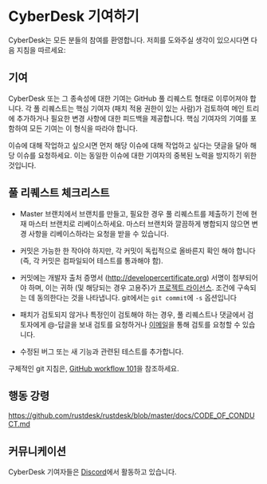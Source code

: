 #  CyberDesk 기여하기

CyberDesk는 모든 분들의 참여를 환영합니다. 저희를 도와주실 생각이 있으시다면 
 다음 지침을 따르세요:

## 기여

CyberDesk 또는 그 종속성에 대한 기여는 GitHub 풀 리퀘스트 형태로 
이루어져야 합니다. 각 풀 리퀘스트는 핵심 기여자 (패치 적용 권한이 
있는 사람)가 검토하여 메인 트리에 추가하거나 필요한 변경 사항에
대한 피드백을 제공합니다. 핵심 기여자의 기여를 포함하여 모든 기여는
이 형식을 따라야 합니다.

이슈에 대해 작업하고 싶으시면 먼저 해당 이슈에 대해 작업하고 싶다는 
댓글을 달아 해당 이슈를 요청하세요. 이는 동일한 이슈에 대한 기여자의 
중복된 노력을 방지하기 위한 것입니다.

## 풀 리퀘스트 체크리스트

- Master 브랜치에서 브랜치를 만들고, 필요한 경우 풀 리퀘스트를 제출하기
  전에 현재 마스터 브랜치로 리베이스하세요. 마스터 브랜치와 깔끔하게 
  병합되지 않으면 변경 사항을 리베이스하라는 요청을 받을 수 있습니다.

- 커밋은 가능한 한 작아야 하지만, 각 커밋이 독립적으로 올바른지 확인
  해야 합니다 (즉, 각 커밋은 컴파일되어 테스트를 통과해야 함).

- 커밋에는 개발자 출처 증명서 (http://developercertificate.org)
  서명이 첨부되어야 하며, 이는 귀하 (및 해당되는 경우 고용주)가
  [프로젝트 라이선스](../LICENCE). 조건에 구속되는 데 동의한다는 것을 나타냅니다.
  git에서는 `git commit`에 `-s` 옵션입니다 

- 패치가 검토되지 않거나 특정인이 검토해야 하는 경우, 풀 리퀘스트나
  댓글에서 검토자에게 @-답글을 보내 검토를 요청하거나
 [이메일](mailto:info@rustdesk.com)을 통해 검토를 요청할 수 있습니다.

- 수정된 버그 또는 새 기능과 관련된 테스트를 추가합니다.

구체적인 git 지침은, [GitHub workflow 101](https://github.com/servo/servo/wiki/GitHub-workflow)을 참조하세요.

## 행동 강령

https://github.com/rustdesk/rustdesk/blob/master/docs/CODE_OF_CONDUCT.md

## 커뮤니케이션

CyberDesk 기여자들은 [Discord](https://discord.gg/nDceKgxnkV)에서 활동하고 있습니다.
